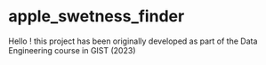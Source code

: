 # apple_swetness_finder

Hello ! this project has been originally developed as part of the Data Engineering course in GIST (2023)
